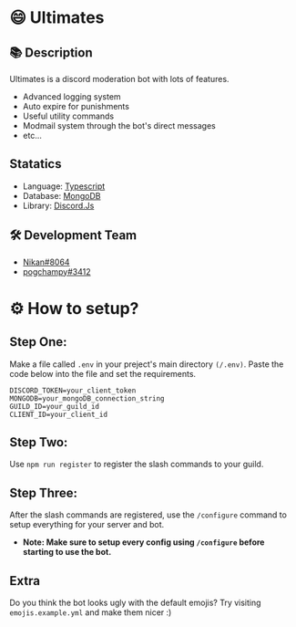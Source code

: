 <h1>😄 Ultimates</h1>

## 📚 Description

Ultimates is a discord moderation bot with lots of features.

-    Advanced logging system
-    Auto expire for punishments
-    Useful utility commands
-    Modmail system through the bot's direct messages
-    etc...

## Statatics

-    Language: [Typescript](https://www.typescriptlang.org/)
-    Database: [MongoDB](https://www.mongodb.com/)
-    Library: [Discord.Js](https://discord.js.org)

## 🛠 Development Team

-    [Nikan#8064](https://discord.com/users/757268659239518329)
-    [pogchampy#3412](https://discord.com/users/837306535813054464)

<h1>⚙️ How to setup?</h1>

## Step One:

Make a file called `.env` in your preject's main directory `(/.env)`. Paste the code below into the file and set the requirements.

```
DISCORD_TOKEN=your_client_token
MONGODB=your_mongoDB_connection_string
GUILD_ID=your_guild_id
CLIENT_ID=your_client_id
```

## Step Two:

Use `npm run register` to register the slash commands to your guild.

## Step Three:

After the slash commands are registered, use the `/configure` command to setup everything for your server and bot.

-    **Note: Make sure to setup every config using `/configure` before starting to use the bot.**

## Extra

Do you think the bot looks ugly with the default emojis? Try visiting `emojis.example.yml` and make them nicer :)

